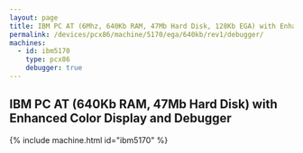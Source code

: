 ```yaml
---
layout: page
title: IBM PC AT (6Mhz, 640Kb RAM, 47Mb Hard Disk, 128Kb EGA) with Enhanced Color Display and Debugger
permalink: /devices/pcx86/machine/5170/ega/640kb/rev1/debugger/
machines:
  - id: ibm5170
    type: pcx86
    debugger: true
---
```


IBM PC AT (640Kb RAM, 47Mb Hard Disk) with Enhanced Color Display and Debugger
------------------------------------------------------------------------------

{% include machine.html id="ibm5170" %}
